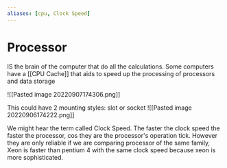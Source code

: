 ```yaml
---
aliases: [cpu, Clock Speed]
---
```

# Processor
IS the brain of the computer that do all the calculations. Some computers have a [[CPU Cache]] that aids to speed up the processing of processors and data storage


![[Pasted image 20220907174306.png]]

This could have 2 mounting styles: slot or socket
![[Pasted image 20220906174222.png]]

We might hear the term called Clock Speed. The faster the clock speed the faster the processor, cos they are the processor's operation tick. However they are only reliable if we are comparing processor of the same family, Xeon is faster than pentium 4 with the same clock speed because xeon is more sophisticated. 